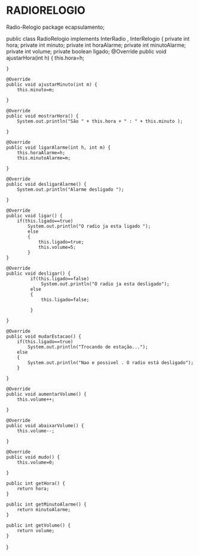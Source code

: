 # RADIORELOGIO
Radio-Relogio
package ecapsulamento;

public class RadioRelogio implements InterRadio , InterRelogio {
  private int hora;
  private int minuto;
  private int horaAlarme;
  private int minutoAlarme;
  private int volume;
  private boolean ligado;
	@Override
	public void ajustarHora(int h) {
		this.hora=h;
		
	}

	@Override
	public void ajustarMinuto(int m) {
		this.minuto=m;
		
	}

	@Override
	public void mostrarHora() {
		System.out.println("São " + this.hora + " : " + this.minuto );
		
	}

	@Override
	public void ligarAlarme(int h, int m) {
		this.horaAlarme=h;
		this.minutoAlarme=m;
		
	}

	@Override
	public void desligarAlarme() {
		System.out.println("Alarme desligado ");
		
	}

	@Override
	public void ligar() {
		if(this.ligado==true)
			System.out.println("O radio ja esta ligado ");
			else
			{
				this.ligado=true;
				this.volume=5;
			}
	}

	@Override
	public void desligar() {
			 if(this.ligado==false)
				 System.out.println("O radio ja esta desligado");
			 else
			 {
				 this.ligado=false;
						 
			 }
		
	}

	@Override
	public void mudarEstacao() {
		if(this.ligado==true)
			System.out.println("Trocando de estação...");
		else
		{
			System.out.println("Nao e possivel . O radio está desligado");
		}
		
	}

	@Override
	public void aumentarVolume() {
		this.volume++;
		
	}

	@Override
	public void abaixarVolume() {
		this.volume--;
		
	}

	@Override
	public void mudo() {
		this.volume=0;
		
	}

	public int getHora() {
		return hora;
	}

	public int getMinutoAlarme() {
		return minutoAlarme;
	}

	public int getVolume() {
		return volume;
	}

}
